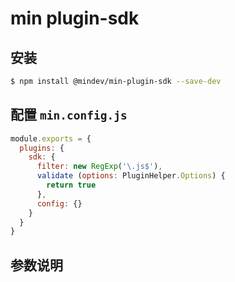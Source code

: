 # min plugin-sdk

## 安装

``` bash
$ npm install @mindev/min-plugin-sdk --save-dev
```

## 配置 `min.config.js`

``` js
module.exports = {
  plugins: {
    sdk: {
      filter: new RegExp('\.js$'),
      validate (options: PluginHelper.Options) {
        return true
      },
      config: {}
    }
  }
}
```

## 参数说明
